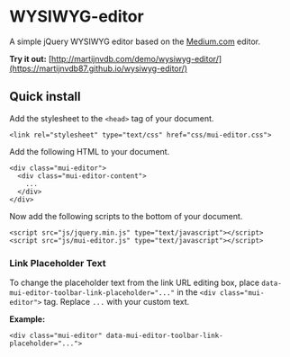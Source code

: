 # WYSIWYG-editor
A simple jQuery WYSIWYG editor based on the [Medium.com](https://medium.com) editor.

**Try it out:**
[http://martijnvdb.com/demo/wysiwyg-editor/](https://martijnvdb87.github.io/wysiwyg-editor/)

## Quick install
Add the stylesheet to the `<head>` tag of your document.

    <link rel="stylesheet" type="text/css" href="css/mui-editor.css">

Add the following HTML to your document.

    <div class="mui-editor">
      <div class="mui-editor-content">
        ...
      </div>
    </div>

Now add the following scripts to the bottom of your document.

    <script src="js/jquery.min.js" type="text/javascript"></script>
    <script src="js/mui-editor.js" type="text/javascript"></script>

### Link Placeholder Text
To change the placeholder text from the link URL editing box, place `data-mui-editor-toolbar-link-placeholder="..."` in the `<div class="mui-editor">` tag. Replace `...` with your custom text.

**Example:**

    <div class="mui-editor" data-mui-editor-toolbar-link-placeholder="...">
